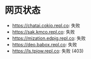 # 网页状态
- https://chatai.cokio.repl.co: 失败
- https://sak.kmco.repl.co: 失败
- https://mization.edpjg.repl.co: 失败
- https://deo.babox.repl.co: 失败
- https://ls.tpjow.repl.co: 失败 (403)
